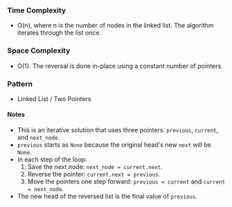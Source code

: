 ### Time Complexity
- O(n), where n is the number of nodes in the linked list. The algorithm iterates through the list once.

### Space Complexity
- O(1). The reversal is done in-place using a constant number of pointers.

### Pattern
- Linked List / Two Pointers

#### Notes
- This is an iterative solution that uses three pointers: `previous`, `current`, and `next_node`.
- `previous` starts as `None` because the original head's new `next` will be `None`.
- In each step of the loop:
  1. Save the next node: `next_node = current.next`.
  2. Reverse the pointer: `current.next = previous`.
  3. Move the pointers one step forward: `previous = current` and `current = next_node`.
- The new head of the reversed list is the final value of `previous`.
